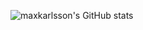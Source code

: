 
![maxkarlsson's GitHub stats](https://github-readme-stats.vercel.app/api?username=maxkarlsson&show_icons=true&show=reviews)


